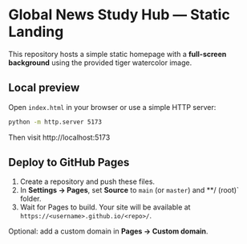 # Global News Study Hub — Static Landing

This repository hosts a simple static homepage with a **full-screen background** using the provided tiger watercolor image.

## Local preview
Open `index.html` in your browser or use a simple HTTP server:

```bash
python -m http.server 5173
```

Then visit http://localhost:5173

## Deploy to GitHub Pages
1. Create a repository and push these files.
2. In **Settings → Pages**, set **Source** to `main` (or `master`) and **/ (root)` folder.
3. Wait for Pages to build. Your site will be available at `https://<username>.github.io/<repo>/`.

Optional: add a custom domain in **Pages → Custom domain**.

